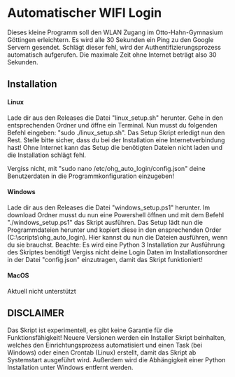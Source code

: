 # Automatischer WIFI Login

Dieses kleine Programm soll den WLAN Zugang im Otto-Hahn-Gymnasium Göttingen erleichtern.
Es wird alle 30 Sekunden ein Ping zu den Google Servern gesendet. Schlägt dieser fehl, wird der Authentifizierungsprozess automatisch aufgerufen. Die maximale Zeit ohne Internet beträgt also 30 Sekunden.

## Installation

#### Linux
Lade dir aus den Releases die Datei "linux_setup.sh" herunter. Gehe in den entsprechenden Ordner und öffne ein Terminal. 
Nun musst du folgenden Befehl eingeben: "sudo ./linux_setup.sh". Das Setup Skript erledigt nun den Rest. Stelle bitte sicher,
dass du bei der Installation eine Internetverbindung hast! Ohne Internet kann das Setup die benötigten Dateien nicht laden und die Installation schlägt fehl.

Vergiss nicht, mit "sudo nano /etc/ohg_auto_login/config.json" deine Benutzerdaten in die Programmkonfiguration einzugeben!

#### Windows
Lade dir aus den Releases die Datei "windows_setup.ps1" herunter. Im download Ordner musst du nun eine Powershell öffnen und mit dem Befehl "./windows_setup.ps1" das Skript ausführen.
Das Setup lädt nun die Programmdateien herunter und kopiert diese in den ensprechenden Order (C:\scripts\ohg_auto_login).
Hier kannst du nun die Dateien ausführen, wenn du sie brauchst.
Beachte: Es wird eine Python 3 Installation zur Ausführung des Skriptes benötigt!
Vergiss nicht deine Login Daten im Installationsordner in der Datei "config.json" einzutragen, damit das Skript funktioniert!

#### MacOS
Aktuell nicht unterstützt

## DISCLAIMER
Das Skript ist experimentell, es gibt keine Garantie für die Funktionsfähigkeit!
Neuere Versionen werden ein Installer Skript beinhalten, welches den Einrichtungsprozess automatisiert und einen Task (bei Windows) oder einen Crontab (Linux) erstellt, damit das Skript ab Systemstart ausgeführt wird. 
Außerdem wird die Abhängigkeit einer Python Installation unter Windows entfernt werden.
